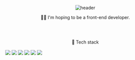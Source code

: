 <div align="center" > 
  
![header](https://capsule-render.vercel.app/api?type=waving&color=eeee00&height=300&section=header&text=hi%20There&fontSize=80&fontColor=d6ace6)

</div>
  
<div align="center" > 
  👋🏻 I'm hoping to be a front-end developer.
</div>

</br></br>

<div align="center" > 
🌵 Tech stack
</div>
</br>
<div align=center>
<div style="float:left">
<img src="https://img.shields.io/badge/javascript-F7DF1E?style=for-the-badge&logo=javascript&logoColor=black">
<img src="https://img.shields.io/badge/html-E34F26?style=for-the-badge&logo=CSS3&logoColor=black " />
<img src="https://img.shields.io/badge/CSS-1572B6?style=for-the-badge&logo=CSS3&logoColor=black " />
<img src="https://img.shields.io/badge/react-61DAFB?style=for-the-badge&logo=react&logoColor=black">
<img src="https://img.shields.io/badge/redux-764ABC?style=for-the-badge&logo=redux&logoColor=black">
<img src="https://img.shields.io/badge/styled components-DB7093?style=for-the-badge&logo=styeld components&logoColor=black">
</div>
</div>
